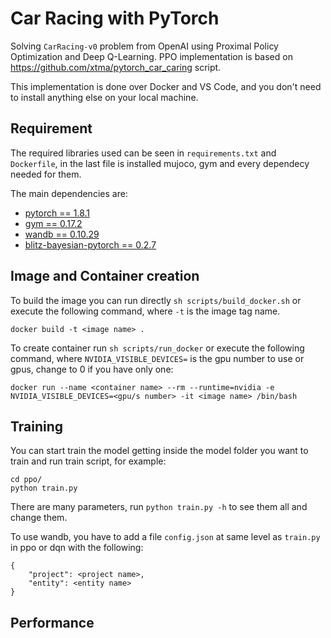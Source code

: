 # Car Racing with PyTorch
Solving ```CarRacing-v0``` problem from OpenAI using Proximal Policy Optimization and Deep Q-Learning. PPO implementation is based on https://github.com/xtma/pytorch_car_caring script.

This implementation is done over Docker and VS Code, and you don't need to install anything else on your local machine.

## Requirement
The required libraries used can be seen in ```requirements.txt``` and ```Dockerfile```, in the last file is installed mujoco, gym and every dependecy needed for them.

The main dependencies are:

- [pytorch == 1.8.1](https://pytorch.org/)
- [gym == 0.17.2](https://github.com/openai/gym)
- [wandb == 0.10.29](https://wandb.ai)
- [blitz-bayesian-pytorch == 0.2.7](https://github.com/piEsposito/blitz-bayesian-deep-learning)

## Image and Container creation
To build the image you can run directly ```sh scripts/build_docker.sh``` or execute the following command, where ```-t``` is the image tag name.

    docker build -t <image name> .


To create container run ```sh scripts/run_docker``` or execute the following command, where ```NVIDIA_VISIBLE_DEVICES=``` is the gpu number to use or gpus, change to 0 if you have only one:

    docker run --name <container name> --rm --runtime=nvidia -e NVIDIA_VISIBLE_DEVICES=<gpu/s number> -it <image name> /bin/bash


## Training
You can start train the model getting inside the model folder you want to train and run train script, for example:

    cd ppo/
    python train.py

There are many parameters, run ```python train.py -h``` to see them all and change them.

To use wandb, you have to add a file ```config.json``` at same level as ```train.py``` in ppo or dqn with the following:

    {
        "project": <project name>,
        "entity": <entity name>
    }


## Performance
